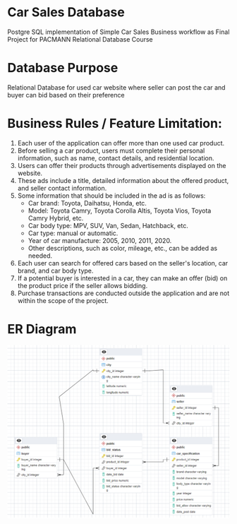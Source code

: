 # Car Sales Database

Postgre SQL implementation of Simple Car Sales Business workflow as Final Project for PACMANN Relational Database Course

# Database Purpose

Relational Database for used car website where seller can post the car and buyer can bid based on their preference

# Business Rules / Feature Limitation:

1. Each user of the application can offer more than one used car product.
2. Before selling a car product, users must complete their personal information, such as name, contact details, and residential location.
3. Users can offer their products through advertisements displayed on the website.
4. These ads include a title, detailed information about the offered product, and seller contact information.
5. Some information that should be included in the ad is as follows:
   - Car brand: Toyota, Daihatsu, Honda, etc.
   - Model: Toyota Camry, Toyota Corolla Altis, Toyota Vios, Toyota Camry Hybrid, etc.
   - Car body type: MPV, SUV, Van, Sedan, Hatchback, etc.
   - Car type: manual or automatic.
   - Year of car manufacture: 2005, 2010, 2011, 2020.
   - Other descriptions, such as color, mileage, etc., can be added as needed.
6. Each user can search for offered cars based on the seller's location, car brand, and car body type.
7. If a potential buyer is interested in a car, they can make an offer (bid) on the product price if the seller allows bidding.
8. Purchase transactions are conducted outside the application and are not within the scope of the project.

# ER Diagram

![ERD](/image/ERD.png)